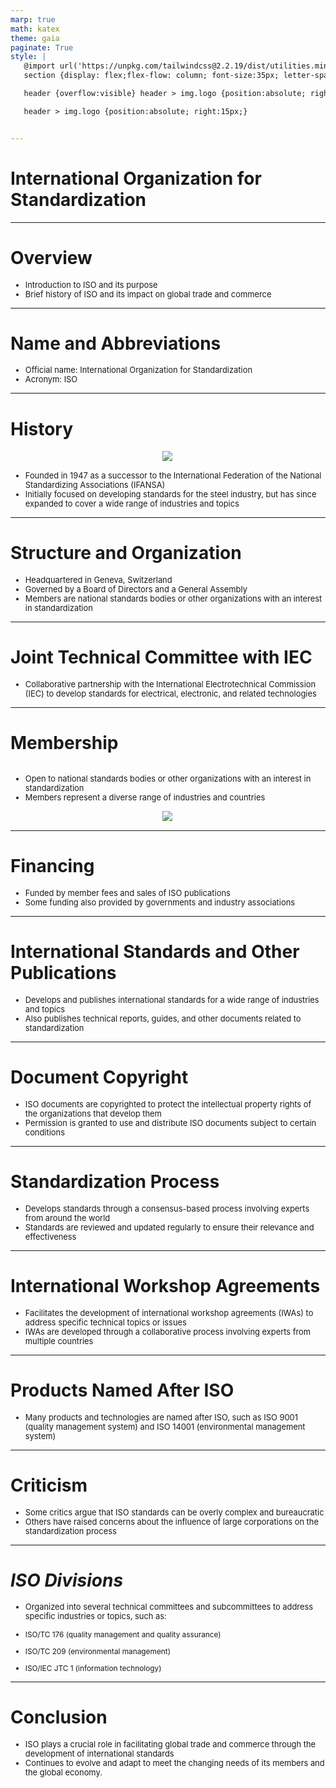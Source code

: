 ```yaml
---
marp: true
math: katex
theme: gaia
paginate: True
style: |
   @import url('https://unpkg.com/tailwindcss@2.2.19/dist/utilities.min.css');
   section {display: flex;flex-flow: column; font-size:35px; letter-spacing:1.4px;}

   header {overflow:visible} header > img.logo {position:absolute; right:15px;}

   header > img.logo {position:absolute; right:15px;}


---
```

<!-- backgroundColor: white -->
<!-- _class: lead -->

 # **International Organization for Standardization**

---
<style scoped>p,li {font-size:0.92em}</style>

 # Overview

- Introduction to ISO and its purpose
- Brief history of ISO and its impact on global trade and commerce

---
<style scoped>p,li {font-size:0.92em}</style>

 # Name and Abbreviations
- Official name: International Organization for Standardization
- Acronym: ISO


---
<style scoped>p,li {font-size:0.88em}</style>

 # History
<div style="display: flex; flex: 1 1 auto; flex-flow: row; min-height: 0"><div style="display: flex; flex: 1 1 auto; justify-content: center;min-height:0;min-width:0; margin-bottom:0.1em;;margin-right:0.15em">
<img style='object-fit: contain; max-height:100%; max-width:100%; background-color: rgba(0,0,0,0);' src='https://upload.wikimedia.org/wikipedia/commons/thumb/c/c0/Memory_plaque_of_founding_ISA_in_Prague_cropped.jpg/260px-Memory_plaque_of_founding_ISA_in_Prague_cropped.jpg'/>
</div>
</div>

- Founded in 1947 as a successor to the International Federation of the National Standardizing Associations (IFANSA)
- Initially focused on developing standards for the steel industry, but has since expanded to cover a wide range of industries and topics

---
<style scoped>p,li {font-size:0.88em}</style>

 # Structure and Organization
- Headquartered in Geneva, Switzerland
- Governed by a Board of Directors and a General Assembly
- Members are national standards bodies or other organizations with an interest in standardization


---
<style scoped>p,li {font-size:0.96em}</style>

 # Joint Technical Committee with IEC

- Collaborative partnership with the International Electrotechnical Commission (IEC) to develop standards for electrical, electronic, and related technologies

---
<style scoped>p,li {font-size:0.88em}</style>

 # Membership
<div style='flex:1 1 auto; min-height:0;' class="grid grid-cols-8 gap-4">
<div style='display:flex; flex-flow:column; min-height:0;' class="col-span-4">

- Open to national standards bodies or other organizations with an interest in standardization
- Members represent a diverse range of industries and countries
</div>

<div style='display:flex; flex-flow:column; min-height:0;' class="col-span-4">

<div style="display: flex; flex: 1 1 auto; flex-flow: row; min-height: 0"><div style="display: flex; flex: 1 1 auto; justify-content: center;min-height:0;min-width:0; margin-bottom:0.1em;;margin-right:0.15em">
<img style='object-fit: contain; max-height:100%; max-width:100%; background-color: rgba(0,0,0,0);' src='https://upload.wikimedia.org/wikipedia/commons/thumb/f/f2/ISO_Members_2020.svg/220px-ISO_Members_2020.svg.png'/>
</div>
</div>

</div>

</div>


---
<style scoped>p,li {font-size:0.92em}</style>

 # Financing

- Funded by member fees and sales of ISO publications
- Some funding also provided by governments and industry associations

---
<style scoped>p,li {font-size:0.92em}</style>

 # International Standards and Other Publications

- Develops and publishes international standards for a wide range of industries and topics
- Also publishes technical reports, guides, and other documents related to standardization

---
<style scoped>p,li {font-size:0.92em}</style>

 # Document Copyright
- ISO documents are copyrighted to protect the intellectual property rights of the organizations that develop them
- Permission is granted to use and distribute ISO documents subject to certain conditions


---
<style scoped>p,li {font-size:0.92em}</style>

 # Standardization Process

- Develops standards through a consensus-based process involving experts from around the world
- Standards are reviewed and updated regularly to ensure their relevance and effectiveness

---
<style scoped>p,li {font-size:0.92em}</style>

 # **International Workshop Agreements**
- Facilitates the development of international workshop agreements (IWAs) to address specific technical topics or issues
- IWAs are developed through a collaborative process involving experts from multiple countries


---
<style scoped>p,li {font-size:0.96em}</style>

 # **Products Named After ISO**
- Many products and technologies are named after ISO, such as ISO 9001 (quality management system) and ISO 14001 (environmental management system)


---
<style scoped>p,li {font-size:0.92em}</style>

 # Criticism

- Some critics argue that ISO standards can be overly complex and bureaucratic
- Others have raised concerns about the influence of large corporations on the standardization process

---
<style scoped>p,li {font-size:0.84em}</style>

 # _ISO Divisions_
- Organized into several technical committees and subcommittees to address specific industries or topics, such as:

+ ISO/TC 176 (quality management and quality assurance)

+ ISO/TC 209 (environmental management)

+ ISO/IEC JTC 1 (information technology)


---
<style scoped>p,li {font-size:0.92em}</style>

 # Conclusion

- ISO plays a crucial role in facilitating global trade and commerce through the development of international standards
- Continues to evolve and adapt to meet the changing needs of its members and the global economy.